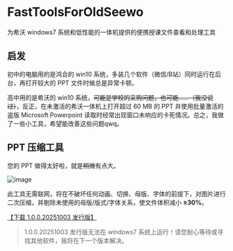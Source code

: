 # FastToolsForOldSeewo
为希沃 windows7 系统和低性能的一体机提供的便携授课文件查看和处理工具

## 启发
初中的电脑用的是鸿合的 win10 系统，多装几个软件（微信/B站）同时运行在后台，再打开较大的 PPT 文件时候总是异常卡顿。

高中用的是希沃的 win10 系统，~~可能是学校的采购问题，也可能……（我没说过）~~，反正，在未激活的希沃一体机上打开超过 60 MB 的 PPT 并使用批量激活的盗版 Microsoft Powerpoint 读取时经常出现窗口未响应的卡死情况。总之，我做了一些小工具，希望能改善这些问题qwq。

## PPT 压缩工具
您的 PPT 做得太好啦，就是~~稍微~~有点大。

![image](./view/pptxy.gif)

此工具无需联网，将在不破坏任何动画、切换、母版、字体的前提下，对图片进行二次压缩，并剔除未使用的母版/版式/字体关系，使文件体积减小 **≥30%**。

[【下载 1.0.0.20251003 发行版】](./soft/pptxya_20251003_1.exe)

> 1.0.0.20251003 发行版无法在 windows7 系统上运行！请您耐心等待或寻找其他软件，我将在下一个版本解决。

